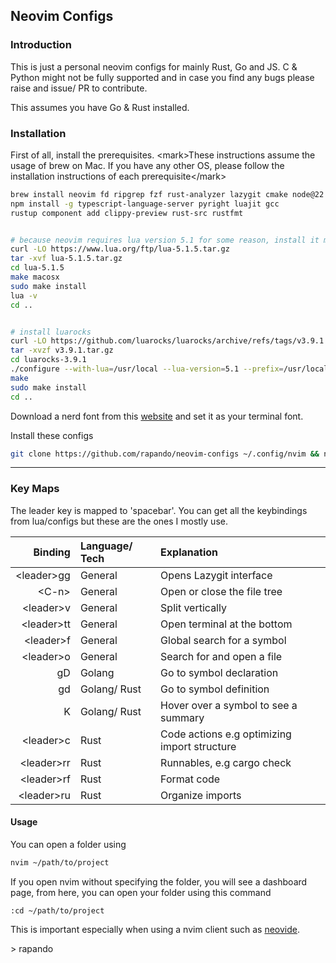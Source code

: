 ## Neovim Configs

### Introduction

This is just a personal neovim configs for mainly Rust, Go and JS. C & Python might not be fully
supported and in case you find any bugs please raise and issue/ PR to contribute.

This assumes you have Go & Rust installed.

### Installation

First of all, install the prerequisites.
\<mark\>These instructions assume the usage of brew on Mac. If you have any other OS, please follow
the installation instructions of each prerequisite\</mark\>

```sh
brew install neovim fd ripgrep fzf rust-analyzer lazygit cmake node@22
npm install -g typescript-language-server pyright luajit gcc
rustup component add clippy-preview rust-src rustfmt


# because neovim requires lua version 5.1 for some reason, install it manually
curl -LO https://www.lua.org/ftp/lua-5.1.5.tar.gz
tar -xvf lua-5.1.5.tar.gz
cd lua-5.1.5
make macosx
sudo make install
lua -v
cd ..


# install luarocks
curl -LO https://github.com/luarocks/luarocks/archive/refs/tags/v3.9.1.tar.gz
tar -xvzf v3.9.1.tar.gz
cd luarocks-3.9.1
./configure --with-lua=/usr/local --lua-version=5.1 --prefix=/usr/local
make
sudo make install
cd ..
```

Download a nerd font from this [website](https://www.nerdfonts.com/font-downloads) and set it as your terminal font.

Install these configs

```sh
git clone https://github.com/rapando/neovim-configs ~/.config/nvim && nvim
```
---

### Key Maps

The leader key is mapped to 'spacebar'. You can get all the keybindings from lua/configs but these
are the ones I mostly use.

| Binding | Language/ Tech | Explanation | 
| ---: | :--- | :---|
| \<leader\>gg | General | Opens Lazygit interface |
| \<C-n\> | General | Open or close the file tree |
| \<leader\>v | General | Split vertically |
| \<leader\>tt | General | Open terminal at the bottom |
| \<leader\>f | General | Global search for a symbol |
| \<leader\>o | General | Search for and open a file |
| gD | Golang | Go to symbol declaration |
| gd | Golang/ Rust | Go to symbol definition |
| K | Golang/ Rust | Hover over a symbol to see a summary |
| \<leader\>c | Rust | Code actions e.g optimizing import structure |
|\<leader\>rr| Rust | Runnables, e.g cargo check |
| \<leader\>rf | Rust | Format code |
| \<leader\>ru | Rust | Organize imports |

#### Usage

You can open a folder using 

```sh
nvim ~/path/to/project
```

If you open nvim without specifying the folder, you will see a dashboard page, from here, you can
open your folder using this command

```vim
:cd ~/path/to/project
```

This is important especially when using a nvim client such as [neovide](https://github.com/neovide/neovide).

\> rapando
